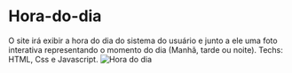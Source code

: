 # Hora-do-dia
O site irá exibir a hora do dia do sistema do usuário e junto a ele uma foto interativa representando o momento do dia (Manhã, tarde ou noite).
Techs: HTML, Css e Javascript.
![Hora do dia](https://github.com/CaioVictor3/Hora-do-dia/assets/122123292/1a6e537b-669b-4314-a48e-91729ddd5ff7)

